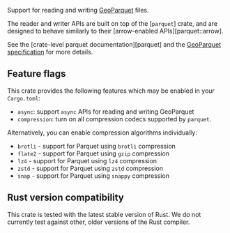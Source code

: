Support for reading and writing [GeoParquet][geoparquet repo] files.

The reader and writer APIs are built on top of the [`parquet`] crate, and are designed to behave similarly to their [arrow-enabled APIs][parquet::arrow].

See the [crate-level parquet documentation][parquet] and the [GeoParquet specification][geoparquet repo] for more details.

[geoparquet repo]: https://github.com/opengeospatial/geoparquet

## Feature flags

This crate provides the following features which may be enabled in your `Cargo.toml`:

- `async`: support `async` APIs for reading and writing GeoParquet
- `compression`: turn on all compression codecs supported by `parquet`.

Alternatively, you can enable compression algorithms individually:

- `brotli` - support for Parquet using `brotli` compression
- `flate2` - support for Parquet using `gzip` compression
- `lz4` - support for Parquet using `lz4` compression
- `zstd` - support for Parquet using `zstd` compression
- `snap` - support for Parquet using `snappy` compression

## Rust version compatibility

This crate is tested with the latest stable version of Rust. We do not currently test against other, older versions of the Rust compiler.

